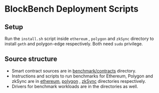 # BlockBench Deployment Scripts

## Setup
Run the `install.sh` script inside `ethereum` , `polygon` and `zkSync` directory to install `geth` and
polygon-edge respectively. Both need `sudo` privilege.

## Source structure
+ Smart contract sources are in [benchmark/contracts](benchmark/contracts) directory.
+ Instructions and scripts to run benchmarks for Ethereum, Polygon and zkSync are in [ethereum](benchmark/ethereum),
[polygon](benchmark/polygon) , [zkSync](benchmark/zk) directories respectively.
+ Drivers for benchmark workloads are in the directories as well.
